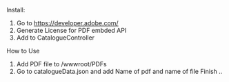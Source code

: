 Install:
1. Go to https://developer.adobe.com/
2. Generate License for PDF embded API
3. Add to CatalogueController

How to Use
1. Add PDF file to /wwwroot/PDFs
2. Go to catalogueData.json and add Name of pdf and name of file
Finish ..
